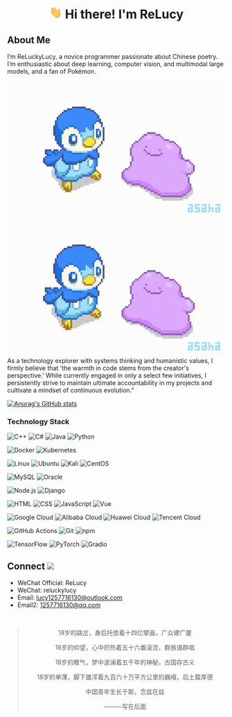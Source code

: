 <h1 align="center"><img src = ".\wave.gif" width = 30px> Hi there! I'm ReLucy</h1>

## About Me
I’m ReLuckyLucy, a novice programmer passionate about Chinese poetry. I’m enthusiastic about deep learning, computer vision, and multimodal large models, and a fan of Pokémon.

![这是可爱波加曼](.\bbg.gif )
<img src = ".\bbg.gif">
As a technology explorer with systems thinking and humanistic values, I firmly believe that 'the warmth in code stems from the creator's perspective.' While currently engaged in only a select few initiatives, I persistently strive to maintain ultimate accountability in my projects and cultivate a mindset of continuous evolution."

[![Anurag's GitHub stats](https://github-readme-stats.vercel.app/api?username=ReLuckyLucy&theme=buefyy&show_icons=true)](https://github.com/anuraghazra/github-readme-stats)


### Technology Stack

<p>
  <!-- 编程语言 -->
  <img alt="C++" src="https://img.shields.io/badge/-C++-00599C?style=flat-square&logo=cplusplus&logoColor=fff" /> <img alt="C#" src="https://img.shields.io/badge/-C%23-239120?style=flat-square&logo=csharp&logoColor=fff" /> <img alt="Java" src="https://img.shields.io/badge/-Java-5583A2?style=flat-square&logo=openjdk&logoColor=fff" /> <img alt="Python" src="https://img.shields.io/badge/-Python-3776AB?style=flat-square&logo=python&logoColor=fff" />

  <!-- 容器与编排 -->
  <img alt="Docker" src="https://img.shields.io/badge/-Docker-46a2f1?style=flat-square&logo=docker&logoColor=white" /> <img alt="Kubernetes" src="https://img.shields.io/badge/-Kubernetes-326ce5?style=flat-square&logo=kubernetes&logoColor=white" />
  

  <!-- 操作系统 -->
  <img alt="Linux" src="https://img.shields.io/badge/-Linux-000000?style=flat-square&logo=linux&logoColor=white" /> <img alt="Ubuntu" src="https://img.shields.io/badge/-Ubuntu-E95420?style=flat-square&logo=ubuntu&logoColor=white" /> <img alt="Kali" src="https://img.shields.io/badge/-Kali-557C94?style=flat-square&logo=kalilinux&logoColor=white" /> <img alt="CentOS" src="https://img.shields.io/badge/-CentOS-262577?style=flat-square&logo=centos&logoColor=white" />
  

  <!-- 数据库 -->
  <img alt="MySQL" src="https://img.shields.io/badge/-MySQL-4479A1?style=flat-square&logo=mysql&logoColor=white" /> <img alt="Oracle" src="https://img.shields.io/badge/-Oracle-F80000?style=flat-square&logo=oracle&logoColor=white" />
  

  <!-- 后端框架 -->
  <img alt="Node.js" src="https://img.shields.io/badge/-Node.js-339933?style=flat-square&logo=nodedotjs&logoColor=white" /> <img alt="Django" src="https://img.shields.io/badge/-Django-092E20?style=flat-square&logo=django&logoColor=white" /> 
  

  <!-- 前端技术 -->
  <img alt="HTML" src="https://img.shields.io/badge/-HTML-E34F26?style=flat-square&logo=html5&logoColor=white" /> <img alt="CSS" src="https://img.shields.io/badge/-CSS-1572B6?style=flat-square&logo=css3&logoColor=white" /> <img alt="JavaScript" src="https://img.shields.io/badge/-JavaScript-F7DF1E?style=flat-square&logo=javascript&logoColor=000" /> <img alt="Vue" src="https://img.shields.io/badge/-Vue.js-4FC08D?style=flat-square&logo=vue.js&logoColor=fff" />
  

  <!-- 云服务 -->
  <img alt="Google Cloud" src="https://img.shields.io/badge/-Google_Cloud-4285F4?style=flat-square&logo=googlecloud&logoColor=white" /> <img alt="Alibaba Cloud" src="https://img.shields.io/badge/-Alibaba_Cloud-FF6A00?style=flat-square&logo=alibabacloud&logoColor=white" /> <img alt="Huawei Cloud" src="https://img.shields.io/badge/-Huawei_Cloud-FF0000?style=flat-square&logo=huawei&logoColor=white" /> <img alt="Tencent Cloud" src="https://img.shields.io/badge/-Tencent_Cloud-0081FF?style=flat-square&logo=tencentcloud&logoColor=white" />

  <!-- 开发工具 -->
  <img alt="GitHub Actions" src="https://img.shields.io/badge/-GitHub_Actions-2088FF?style=flat-square&logo=github-actions&logoColor=white" /> <img alt="Git" src="https://img.shields.io/badge/-Git-F05032?style=flat-square&logo=git&logoColor=white" /> <img alt="npm" src="https://img.shields.io/badge/-NPM-CB3837?style=flat-square&logo=npm&logoColor=white" />
  

  <!-- 机器学习 -->
  <img alt="TensorFlow" src="https://img.shields.io/badge/-TensorFlow-FF6F00?style=flat-square&logo=tensorflow&logoColor=white" />
  <img alt="PyTorch" src="https://img.shields.io/badge/-PyTorch-EE4C2C?style=flat-square&logo=pytorch&logoColor=white" />
  <img alt="Gradio" src="https://img.shields.io/badge/-Gradio-4A6CF7?style=flat-square&logo=gradio&logoColor=white" />

</p>

## Connect <img src = "https://i.pinimg.com/originals/65/c4/f4/65c4f452571be1261e9c623f7da488ac.gif" width = 35px> 

- WeChat Official: ReLucy
- WeChat: reluckylucy
- Email: lucy1257716130@outlook.com
- Email2: 1257716130@qq.com

<br>

<div align="center">

>18岁的路岔，身后托依着十四亿擘画，广众建广厦
>
>18岁的仰望，心中炽热着五十六番滚烫，群族谱群唱
>
>18岁的稚气，梦中波澜着五千年的神秘，古国存古义
>
>18岁的单薄，脚下雄浑着九百六十万平方公里的巍峨，后土载厚德
>
>中国青年生长于斯，念兹在兹
>
>———写在后面
</div>
